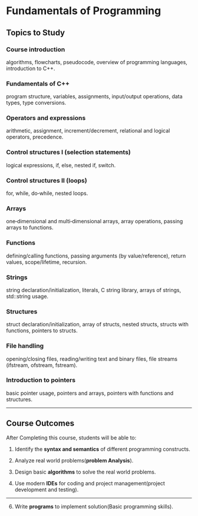 # Fundamentals of Programming


## Topics to Study

### Course introduction 

algorithms, flowcharts, pseudocode, overview of programming languages, introduction to C++.


### Fundamentals of C++ 

program structure, variables, assignments, input/output operations, data types, type conversions.


### Operators and expressions 

arithmetic, assignment, increment/decrement, relational and logical operators, precedence.


### Control structures I (selection statements) 

logical expressions, if, else, nested if, switch.


### Control structures II (loops) 

for, while, do‑while, nested loops.


### Arrays 

one‑dimensional and multi‑dimensional arrays, array operations, passing arrays to functions.


### Functions 

defining/calling functions, passing arguments (by value/reference), return values, scope/lifetime, recursion.


### Strings 

string declaration/initialization, literals, C string library, arrays of strings, std::string usage.


### Structures 

struct declaration/initialization, array of structs, nested structs, structs with functions, pointers to structs.


### File handling 

opening/closing files, reading/writing text and binary files, file streams (ifstream, ofstream, fstream).


### Introduction to pointers 

basic pointer usage, pointers and arrays, pointers with functions and structures.



---

## Course Outcomes

After Completing this course, students will be able to:

1. Identify the **syntax and semantics** of different  programming constructs.

2. Analyze real world problems(**problem Analysis**).
   
3. Design basic **algorithms** to solve the real world problems.
   
4. Use modern **IDEs** for coding and project management(project development and testing).

---
   
6. Write **programs** to implement solution(Basic programming skills).
